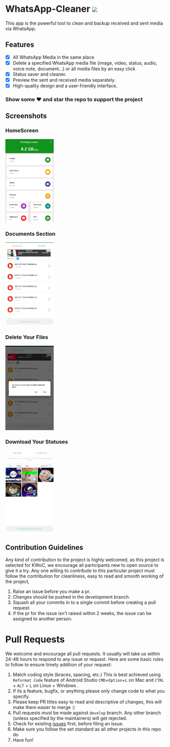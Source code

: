 # WhatsApp-Cleaner ![](https://img.shields.io/badge/build-passing-brightgreen.svg)
This app is the powerful tool to clean and backup received and sent media via WhatsApp. 

## Features

  * [x] All WhatsApp Media in the same place
  * [x] Delete a specified WhatsApp media file (image, video, status, audio, voice note, document...) or all media files by an easy click
  * [x] Status saver and cleaner.
  * [x] Preview the sent and received media separately.
  * [x] High-quality design and a user-friendly interface.

### Show some :heart: and star the repo to support the project

## Screenshots

### HomeScreen
<img src="./screenshots/main.jpg" width=30%>

### Documents Section
<img src="./screenshots/doc.jpg" width=30%>

### Delete Your Files
<img src="./screenshots/delete.jpg" width=30%>

### Download Your Statuses
<img src="./screenshots/status.jpg" width=30%>

## Contribution Guidelines
Any kind of contribution to the project is highly welcomed, as this project is selected for KWoC, we encourage all participants new to open source to give it a try. Any one willing to contribute to this particular project must follow the contribution for cleanliness, easy to read and smooth working of the project,</br>
1. Raise an issue before you make a pr.</br>
2. Changes should be pushed in the development branch.</br>
3. Squash all your commits in to a single commit before creating a pull request.</br>
4. If the pr for the issue isn't raised within 2 weeks, the issue can be assigned to another person.</br>

# Pull Requests

We welcome and encourage all pull requests. It usually will take us within 24-48 hours to respond to any issue or request. Here are some basic rules to follow to ensure timely addition of your request:

1.  Match coding style (braces, spacing, etc.) This is best achieved using `Reformat Code` feature of Android Studio `CMD`+`Option`+`L` on Mac and `CTRL` + `ALT` + `L` on Linux + Windows .
2.  If its a feature, bugfix, or anything please only change code to what you specify.
3.  Please keep PR titles easy to read and descriptive of changes, this will make them easier to merge :)
4.  Pull requests _must_ be made against `develop` branch. Any other branch (unless specified by the maintainers) will get rejected.
5.  Check for existing [issues](https://github.com/Pawan0411/WhtasApp-Cleaner/issues) first, before filing an issue.
6.  Make sure you follow the set standard as all other projects in this repo do
7.  Have fun!
